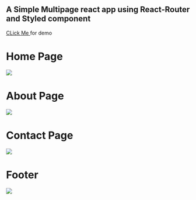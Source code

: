<h2>A Simple Multipage react app using React-Router and Styled component</h3>
<a href="https://demo.anikettiwari.me/">CLick Me </a> for demo
<h1>Home Page</h1>
<img src="https://user-images.githubusercontent.com/56513061/197115029-d62c73f8-f602-4d0d-9ff4-af951bdcc956.png"/>
<h1>About Page</h1>
<img src="https://user-images.githubusercontent.com/56513061/197115164-5fa2e5eb-4c2f-4830-8ccb-23965df9869b.png"/>
<h1>Contact Page </h1>
<img src="https://user-images.githubusercontent.com/56513061/197115286-bc69172e-1d3c-4641-bb73-9a51ddbbe462.png"/>
<h1>Footer</h1>
<img src="https://user-images.githubusercontent.com/56513061/197115507-5764dc76-0519-4490-b151-465ab9d9da4d.png"/>
